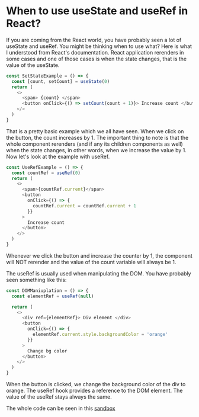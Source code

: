 # When to use useState and useRef in React?

If you are coming from the React world, you have probably seen a lot of useState and useRef. You might be thinking when to use what? Here is what I understood from React's documentation. React application rerenders in some cases and one of those cases is when the state changes, that is the value of the useState.

```javascript
const SetStateExample = () => {
  const [count, setCount] = useState(0)
  return (
    <>
      <span> {count} </span>
      <button onClick={() => setCount(count + 1)}> Increase count </button>
    </>
  )
}
```

That is a pretty basic example which we all have seen. When we click on the button, the count increases by 1. The important thing to note is that the whole component rerenders (and if any its children components as well) when the state changes, in other words, when we increase the value by 1. Now let's look at the example with useRef.

```javascript
const UseRefExample = () => {
  const countRef = useRef(0)
  return (
    <>
      <span>{countRef.current}</span>
      <button
        onClick={() => {
          countRef.current = countRef.current + 1
        }}
      >
        Increase count
      </button>
    </>
  )
}
```

Whenever we click the button and increase the counter by 1, the component will NOT rerender and the value of the count variable will always be 1.

The useRef is usually used when manipulating the DOM. You have probably seen something like this:

```javascript
const DOMManiuplation = () => {
  const elementRef = useRef(null)

  return (
    <>
      <div ref={elementRef}> Div element </div>
      <button
        onClick={() => {
          elementRef.current.style.backgroundColor = 'orange'
        }}
      >
        Change bg color
      </button>
    </>
  )
}
```

When the button is clicked, we change the background color of the div to orange. The useRef hook provides a reference to the DOM element. The value of the useRef stays always the same.

The whole code can be seen in this [sandbox](https://codesandbox.io/p/sandbox/usestate-vs-useref-gzwdnf?file=%2Fsrc%2FApp.js%3A35%2C23)
